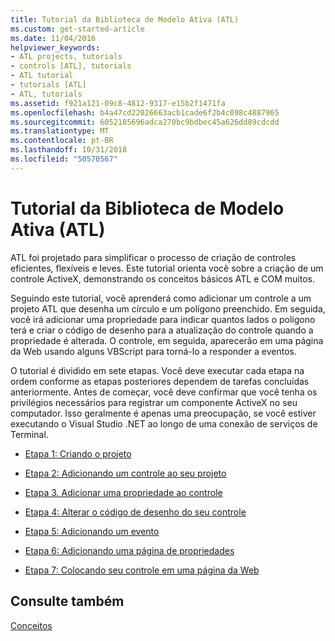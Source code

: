 ```yaml
---
title: Tutorial da Biblioteca de Modelo Ativa (ATL)
ms.custom: get-started-article
ms.date: 11/04/2016
helpviewer_keywords:
- ATL projects, tutorials
- controls [ATL], tutorials
- ATL tutorial
- tutorials [ATL]
- ATL, tutorials
ms.assetid: f921a121-09c8-4812-9317-e15b2f1471fa
ms.openlocfilehash: b4a47cd22026663acb1cade6f2b4c098c4887965
ms.sourcegitcommit: 6052185696adca270bc9bdbec45a626dd89cdcdd
ms.translationtype: MT
ms.contentlocale: pt-BR
ms.lasthandoff: 10/31/2018
ms.locfileid: "50570567"
---
```

# <a name="active-template-library-atl-tutorial"></a>Tutorial da Biblioteca de Modelo Ativa (ATL)

ATL foi projetado para simplificar o processo de criação de controles eficientes, flexíveis e leves. Este tutorial orienta você sobre a criação de um controle ActiveX, demonstrando os conceitos básicos ATL e COM muitos.

Seguindo este tutorial, você aprenderá como adicionar um controle a um projeto ATL que desenha um círculo e um polígono preenchido. Em seguida, você irá adicionar uma propriedade para indicar quantos lados o polígono terá e criar o código de desenho para a atualização do controle quando a propriedade é alterada. O controle, em seguida, aparecerão em uma página da Web usando alguns VBScript para torná-lo a responder a eventos.

O tutorial é dividido em sete etapas. Você deve executar cada etapa na ordem conforme as etapas posteriores dependem de tarefas concluídas anteriormente. Antes de começar, você deve confirmar que você tenha os privilégios necessários para registrar um componente ActiveX no seu computador. Isso geralmente é apenas uma preocupação, se você estiver executando o Visual Studio .NET ao longo de uma conexão de serviços de Terminal.

- [Etapa 1: Criando o projeto](../atl/creating-the-project-atl-tutorial-part-1.md)

- [Etapa 2: Adicionando um controle ao seu projeto](../atl/adding-a-control-atl-tutorial-part-2.md)

- [Etapa 3. Adicionar uma propriedade ao controle](../atl/adding-a-property-to-the-control-atl-tutorial-part-3.md)

- [Etapa 4: Alterar o código de desenho do seu controle](../atl/changing-the-drawing-code-atl-tutorial-part-4.md)

- [Etapa 5: Adicionando um evento](../atl/adding-an-event-atl-tutorial-part-5.md)

- [Etapa 6: Adicionando uma página de propriedades](../atl/adding-a-property-page-atl-tutorial-part-6.md)

- [Etapa 7: Colocando seu controle em uma página da Web](../atl/putting-the-control-on-a-web-page-atl-tutorial-part-7.md)

## <a name="see-also"></a>Consulte também

[Conceitos](../atl/active-template-library-atl-concepts.md)

